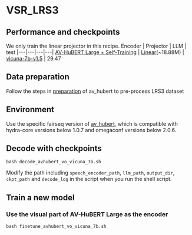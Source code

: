 # VSR_LRS3

## Performance and checkpoints
We only train the linear projector in this recipe.
Encoder | Projector | LLM | test 
|---|---|---|---|
[AV-HuBERT Large + Self-Training](https://dl.fbaipublicfiles.com/avhubert/model/lrs3_vox/vsr/self_large_vox_433h.pt) | [Linear]()(~18.88M) | [vicuna-7b-v1.5](https://huggingface.co/lmsys/vicuna-7b-v1.5) | 29.47 


## Data preparation
Follow the steps in [preparation](https://github.com/facebookresearch/av_hubert/tree/main/avhubert/preparation) of av_hubert to pre-process LRS3 dataset

## Environment
Use the specific fairseq version of [av_hubert](https://github.com/facebookresearch/av_hubert), which is compatible with hydra-core versions below 1.0.7 and omegaconf versions below 2.0.6.


## Decode with checkpoints
```
bash decode_avhubert_vo_vicuna_7b.sh
```
Modify the path including `speech_encoder_path`, `llm_path`, `output_dir`, `ckpt_path` and `decode_log` in the script when you run the shell script. 

## Train a new model

### Use the visual part of AV-HuBERT Large as the encoder
```
bash finetune_avhubert_vo_vicuna_7b.sh
```


